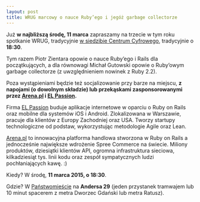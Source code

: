```yaml
---
layout: post
title: WRUG marcowy o nauce Ruby’ego i jegóż garbage collectorze
---
```


Już **w najbliższą środę, 11 marca** zapraszamy na trzecie
w tym roku spotkanie WRUG, tradycyjnie [w siedzibie Centrum
Cyfrowego](http://panstwomiasto.pl), tradycyjnie o **18:30**.

Tym razem Piotr Zientara opowie o nauce Ruby’ego i Rails dla
początkujących, a dla równowagi Michał Gutowski opowie o Ruby’owym
garbage collectorze (z uwzględnieniem nowinek z Ruby 2.2).

Poza wystąpieniami będzie też socjalizowanie przy barze na miejscu, **z
napojami (o dowolnym składzie) lub przekąskami zasponsorowanymi przez
[Arena.pl](http://arena.pl) i [EL Passion](http://www.elpassion.com).**

Firma [EL Passion](http://www.elpassion.com) buduje aplikacje
internetowe w oparciu o Ruby on Rails oraz mobilne dla systemów
iOS i Android. Zlokalizowana w Warszawie, pracuje dla klientów
z Europy Zachodniej oraz USA. Tworzy startupy technologiczne od
podstaw, wykorzystując metodologie Agile oraz Lean.

[Arena.pl](http://arena.pl) to innowacyjna platforma handlowa
stworzona w Ruby on Rails a jednocześnie największe wdrożenie
Spree Commerce na świecie. Miliony produktów, dziesiątki klientów
API, ogromna infrastruktura sieciowa, kilkadziesiąt tys. linii
kodu oraz zespół sympatycznych ludzi pochłaniających kawę. :)

Kiedy? W środę, **11 marca 2015, o 18:30**.

Gdzie? W [Państwomieście](http://panstwomiasto.pl) na
**Andersa 29** (jeden przystanek tramwajem lub 10 minut
spacerem z metra Dworzec Gdański lub metra Ratusz).
